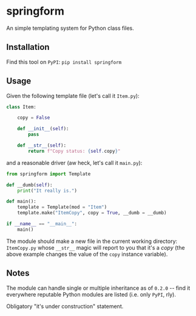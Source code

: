# springform

An simple templating system for Python class files.

## Installation

Find this tool on `PyPI`: `pip install springform`

## Usage

Given the following template file (let's call it `Item.py`):

```python
class Item:

    copy = False

    def __init__(self):
        pass

    def __str__(self):
        return f"Copy status: {self.copy}"
```

and a reasonable driver (aw heck, let's call it `main.py`):

```python
from springform import Template

def __dumb(self):
    print("It really is.")

def main():
    template = Template(mod = "Item")
    template.make("ItemCopy", copy = True, __dumb = __dumb)

if __name__ == "__main__":
    main()
```

The module should make a new file in the current working directory: `ItemCopy.py`
whose `__str__` magic will report to you that it's a _copy_ (the above example changes
the value of the `copy` instance variable).

## Notes

The module can handle single or multiple inheritance as of `0.2.0` -- find it everywhere
reputable Python modules are listed (i.e. only `PyPI`, rly).

Obligatory "it's under construction" statement.

